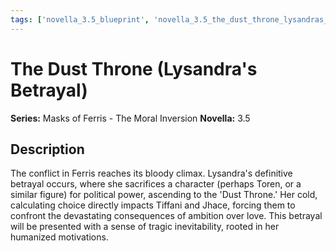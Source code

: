 ```yaml
---
tags: ['novella_3.5_blueprint', 'novella_3.5_the_dust_throne_lysandras_betrayal', 'saga_outline', 'series_3_masks_of_ferris___the_moral_inversion']
---
```


# The Dust Throne (Lysandra's Betrayal)

**Series:** Masks of Ferris - The Moral Inversion
**Novella:** 3.5

## Description

The conflict in Ferris reaches its bloody climax. Lysandra's definitive betrayal occurs, where she sacrifices a character (perhaps Toren, or a similar figure) for political power, ascending to the 'Dust Throne.' Her cold, calculating choice directly impacts Tiffani and Jhace, forcing them to confront the devastating consequences of ambition over love. This betrayal will be presented with a sense of tragic inevitability, rooted in her humanized motivations.
